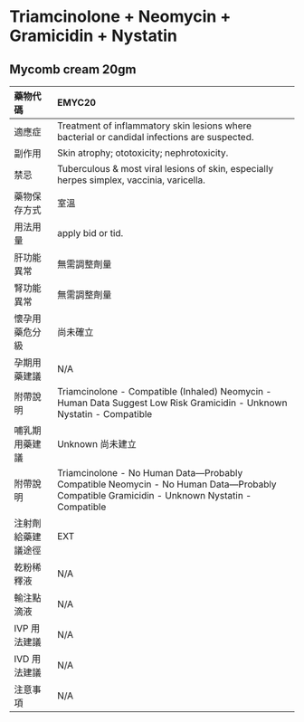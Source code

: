 # Triamcinolone + Neomycin + Gramicidin + Nystatin

## Mycomb cream 20gm

| 藥物代碼 | EMYC20 |
| :--- | :--- |
| 適應症 | Treatment of inflammatory skin lesions where bacterial or candidal infections are suspected. |
| 副作用 | Skin atrophy; ototoxicity; nephrotoxicity. |
| 禁忌 | Tuberculous & most viral lesions of skin, especially herpes simplex, vaccinia, varicella. |
| 藥物保存方式 | 室溫 |
| 用法用量 | apply bid or tid. |
| 肝功能異常 | 無需調整劑量 |
| 腎功能異常 | 無需調整劑量 |
| 懷孕用藥危分級 | 尚未確立 |
| 孕期用藥建議 | N/A |
| 附帶說明 | Triamcinolone - Compatible \(Inhaled\) Neomycin - Human Data Suggest Low Risk Gramicidin - Unknown Nystatin - Compatible |
| 哺乳期用藥建議 | Unknown 尚未建立 |
| 附帶說明 | Triamcinolone - No Human Data—Probably Compatible Neomycin - No Human Data—Probably Compatible Gramicidin - Unknown Nystatin - Compatible |
| 注射劑給藥建議途徑 | EXT |
| 乾粉稀釋液 | N/A |
| 輸注點滴液 | N/A |
| IVP 用法建議 | N/A |
| IVD 用法建議 | N/A |
| 注意事項 | N/A |

